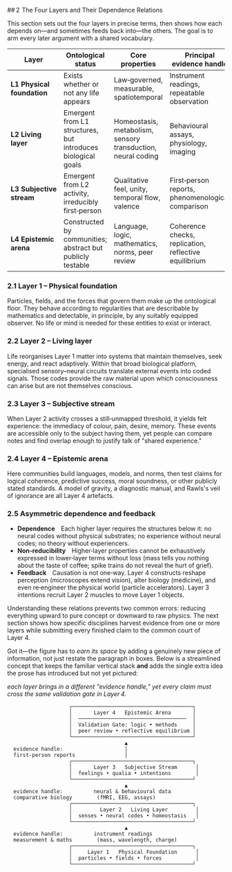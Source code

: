 ## 2  The Four Layers and Their Dependence Relations

This section sets out the four layers in precise terms, then shows how each depends on—and sometimes feeds back into—the others. The goal is to arm every later argument with a shared vocabulary.

| Layer                      | Ontological status                                           | Core properties                                              | Principal evidence handle                             | Typical limits                                     |
| -------------------------- | ------------------------------------------------------------ | ------------------------------------------------------------ | ----------------------------------------------------- | -------------------------------------------------- |
| **L1 Physical foundation** | Exists whether or not any life appears                       | Law‑governed, measurable, spatiotemporal                     | Instrument readings, repeatable observation           | Calibration error, theory‑laden measurement        |
| **L2 Living layer**        | Emergent from L1 structures, but introduces biological goals | Homeostasis, metabolism, sensory transduction, neural coding | Behavioural assays, physiology, imaging               | Species‑specific bias, invasive‑method constraints |
| **L3 Subjective stream**   | Emergent from L2 activity, irreducibly first‑person          | Qualitative feel, unity, temporal flow, valence              | First‑person reports, phenomenological comparison     | Perspective bias, verbal‑report limits             |
| **L4 Epistemic arena**     | Constructed by communities; abstract but publicly testable   | Language, logic, mathematics, norms, peer review             | Coherence checks, replication, reflective equilibrium | Paradigm lock‑in, sociocultural inertia            |

### 2.1 Layer 1 – Physical foundation

Particles, fields, and the forces that govern them make up the ontological floor. They behave according to regularities that are describable by mathematics and detectable, in principle, by any suitably equipped observer. No life or mind is needed for these entities to exist or interact.

### 2.2 Layer 2 – Living layer

Life reorganises Layer 1 matter into systems that maintain themselves, seek energy, and react adaptively. Within that broad biological platform, specialised sensory–neural circuits translate external events into coded signals. Those codes provide the raw material upon which consciousness can arise but are not themselves conscious.

### 2.3 Layer 3 – Subjective stream

When Layer 2 activity crosses a still‑unmapped threshold, it yields felt experience: the immediacy of colour, pain, desire, memory. These events are accessible only to the subject having them, yet people can compare notes and find overlap enough to justify talk of "shared experience."

### 2.4 Layer 4 – Epistemic arena

Here communities build languages, models, and norms, then test claims for logical coherence, predictive success, moral soundness, or other publicly stated standards. A model of gravity, a diagnostic manual, and Rawls's veil of ignorance are all Layer 4 artefacts.

### 2.5 Asymmetric dependence and feedback

* **Dependence** Each higher layer requires the structures below it: no neural codes without physical substrates; no experience without neural codes; no theory without experiencers.
* **Non‑reducibility** Higher‑layer properties cannot be exhaustively expressed in lower‑layer terms without loss (mass tells you nothing about the taste of coffee; spike trains do not reveal the hurt of grief).
* **Feedback** Causation is not one‑way. Layer 4 constructs reshape perception (microscopes extend vision), alter biology (medicine), and even re‑engineer the physical world (particle accelerators). Layer 3 intentions recruit Layer 2 muscles to move Layer 1 objects.

Understanding these relations prevents two common errors: reducing everything upward to pure concept or downward to raw physics. The next section shows how specific disciplines harvest evidence from one or more layers while submitting every finished claim to the common court of Layer 4.

Got it—the figure has to *earn its space* by adding a genuinely new piece of information, not just restate the paragraph in boxes. Below is a streamlined concept that keeps the familiar vertical stack **and** adds the single extra idea the prose has introduced but not yet pictured:

*each layer brings in a different "evidence handle," yet every claim must cross the same validation gate in Layer 4.*

```
                    ┌───────────────────────────────────────┐
                    │       Layer 4   Epistemic Arena       │
                    │  ───────────────────────────────────  │
                    │  Validation Gate: logic • methods     │
                    │  peer review • reflective equilibrium │
                    └───────────────────────────────────────┘
                                      ▲
  evidence handle:                    │
  first‑person reports                │
                    ┌───────────────────────────────────────┐
                    │       Layer 3   Subjective Stream      │
                    │  feelings • qualia • intentions        │
                    └───────────────────────────────────────┘
                                      ▲
  evidence handle:          neural & behavioural data
  comparative biology        (fMRI, EEG, assays)
                    ┌───────────────────────────────────────┐
                    │         Layer 2   Living Layer         │
                    │  senses • neural codes • homeostasis   │
                    └───────────────────────────────────────┘
                                      ▲
  evidence handle:          instrument readings
  measurement & maths        (mass, wavelength, charge)
                    ┌───────────────────────────────────────┐
                    │     Layer 1   Physical Foundation      │
                    │  particles • fields • forces           │
                    └───────────────────────────────────────┘
``` 